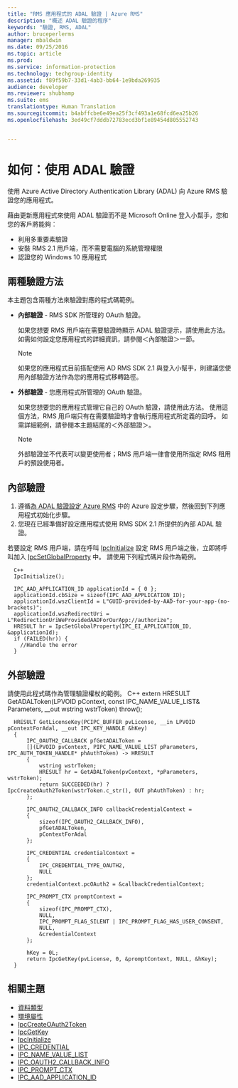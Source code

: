 ```yaml
---
title: "RMS 應用程式的 ADAL 驗證 | Azure RMS"
description: "概述 ADAL 驗證的程序"
keywords: "驗證, RMS, ADAL"
author: bruceperlerms
manager: mbaldwin
ms.date: 09/25/2016
ms.topic: article
ms.prod: 
ms.service: information-protection
ms.technology: techgroup-identity
ms.assetid: f89f59b7-33d1-4ab3-bb64-1e9bda269935
audience: developer
ms.reviewer: shubhamp
ms.suite: ems
translationtype: Human Translation
ms.sourcegitcommit: b4abffcbe6e49ea25f3cf493a1e68fcd6ea25b26
ms.openlocfilehash: 3ed49cf7dddb72783ecd3bf1e89454d805552743


---
```


# 如何︰使用 ADAL 驗證

使用 Azure Active Directory Authentication Library (ADAL) 向 Azure RMS 驗證您的應用程式。

藉由更新應用程式來使用 ADAL 驗證而不是 Microsoft Online 登入小幫手，您和您的客戶將能夠︰

- 利用多重要素驗證
- 安裝 RMS 2.1 用戶端，而不需要電腦的系統管理權限
- 認證您的 Windows 10 應用程式

## 兩種驗證方法

本主題包含兩種方法來驗證對應的程式碼範例。

- **內部驗證** - RMS SDK 所管理的 OAuth 驗證。

  如果您想要 RMS 用戶端在需要驗證時顯示 ADAL 驗證提示，請使用此方法。 如需如何設定您應用程式的詳細資訊，請參閱＜內部驗證＞一節。

  > [!Note] 
  > 如果您的應用程式目前搭配使用 AD RMS SDK 2.1 與登入小幫手，則建議您使用內部驗證方法作為您的應用程式移轉路徑。

- **外部驗證** - 您應用程式所管理的 OAuth 驗證。

  如果您想要您的應用程式管理它自己的 OAuth 驗證，請使用此方法。 使用這個方法，RMS 用戶端只有在需要驗證時才會執行應用程式所定義的回呼。 如需詳細範例，請參閱本主題結尾的＜外部驗證＞。

  > [!Note] 
  > 外部驗證並不代表可以變更使用者；RMS 用戶端一律會使用所指定 RMS 租用戶的預設使用者。

## 內部驗證

1. 遵循[為 ADAL 驗證設定 Azure RMS](adal-auth.md) 中的 Azure 設定步驟，然後回到下列應用程式初始化步驟。
2. 您現在已經準備好設定應用程式使用 RMS SDK 2.1 所提供的內部 ADAL 驗證。

若要設定 RMS 用戶端，請在呼叫 [IpcInitialize](/information-protection/sdk/2.1/api/win/functions#msipc_ipcinitialize) 設定 RMS 用戶端之後，立即將呼叫加入 [IpcSetGlobalProperty](/information-protection/sdk/2.1/api/win/functions#msipc_ipcsetglobalproperty) 中。 請使用下列程式碼片段作為範例。

      C++
      IpcInitialize();

      IPC_AAD_APPLICATION_ID applicationId = { 0 };
      applicationId.cbSize = sizeof(IPC_AAD_APPLICATION_ID);
      applicationId.wszClientId = L"GUID-provided-by-AAD-for-your-app-(no-brackets)";
      applicationId.wszRedirectUri = L"RedirectionUriWeProvidedAADForOurApp://authorize";
      HRESULT hr = IpcSetGlobalProperty(IPC_EI_APPLICATION_ID, &applicationId);
      if (FAILED(hr)) {
        //Handle the error
      }

## 外部驗證

請使用此程式碼作為管理驗證權杖的範例。
C++ extern HRESULT GetADALToken(LPVOID pContext, const IPC_NAME_VALUE_LIST& Parameters, __out wstring wstrToken) throw();

      HRESULT GetLicenseKey(PCIPC_BUFFER pvLicense, __in LPVOID pContextForAdal, __out IPC_KEY_HANDLE &hKey)
      {
          IPC_OAUTH2_CALLBACK pfGetADALToken =
          [](LPVOID pvContext, PIPC_NAME_VALUE_LIST pParameters, IPC_AUTH_TOKEN_HANDLE* phAuthToken) -> HRESULT
          {
              wstring wstrToken;
              HRESULT hr = GetADALToken(pvContext, *pParameters, wstrToken);
              return SUCCEEDED(hr) ? IpcCreateOAuth2Token(wstrToken.c_str(), OUT phAuthToken) : hr;
          };

          IPC_OAUTH2_CALLBACK_INFO callbackCredentialContext =
          {
              sizeof(IPC_OAUTH2_CALLBACK_INFO),
              pfGetADALToken,
              pContextForAdal
          };

          IPC_CREDENTIAL credentialContext =
          {
              IPC_CREDENTIAL_TYPE_OAUTH2,
              NULL
          };
          credentialContext.pcOAuth2 = &callbackCredentialContext;

          IPC_PROMPT_CTX promptContext =
          {
              sizeof(IPC_PROMPT_CTX),
              NULL,
              IPC_PROMPT_FLAG_SILENT | IPC_PROMPT_FLAG_HAS_USER_CONSENT,
              NULL,
              &credentialContext
          };

          hKey = 0L;
          return IpcGetKey(pvLicense, 0, &promptContext, NULL, &hKey);
      }

## 相關主題

* [資料類型](/information-protection/sdk/2.1/api/win/data%20types)
* [環境屬性](/information-protection/sdk/2.1/api/win/environment%20properties#msipc_environment_properties)
* [IpcCreateOAuth2Token](/information-protection/sdk/2.1/api/win/functions#msipc_ipccreateoauth2token)
* [IpcGetKey](/information-protection/sdk/2.1/api/win/functions#msipc_ipcgetkey)
* [IpcInitialize](/information-protection/sdk/2.1/api/win/functions#msipc_ipcinitialize)
* [IPC_CREDENTIAL](/information-protection/sdk/2.1/api/win/IPC_CREDENTIAL)
* [IPC_NAME_VALUE_LIST](/information-protection/sdk/2.1/api/win/IPC_NAME_VALUE_LIST)
* [IPC_OAUTH2_CALLBACK_INFO](/information-protection/sdk/2.1/api/win/ipc_oauth2_callback_info#msipc_ipc_oath2_callback_info)
* [IPC_PROMPT_CTX](/information-protection/sdk/2.1/api/win/IPC_PROMPT_CTX)
* [IPC_AAD_APPLICATION_ID](/information-protection/sdk/2.1/api/win/ipc_aad_application_id#msipc_ipc_aad_application_id)



<!--HONumber=Oct16_HO1-->


